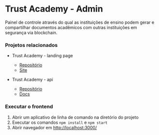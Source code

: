# Trust Academy - Admin

Painel de controle através do qual as instituições de ensino podem gerar e compartilhar documentos acadêmicos com outras instituições em segurança via blockchain.

### Projetos relacionados

- Trust Academy - landing page
    - [Repositório](https://github.com/fiap-winners/landing-page)
    - [Site](https://trustacademy.link/)
    
- Trust Academy - api
    - [Repositório](https://github.com/fiap-winners/trustacademy-api)
    - [Docs](https://api.trustacademy.link/swagger-ui.html#/)

### Executar o frontend

1. Abrir um aplicativo de linha de comando na diretório do projeto
2. Executar os comandos `npm install` e `npm start`
3. Abrir navegador em [http://localhost:3000/](http://localhost:3000/)
